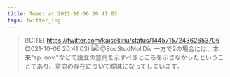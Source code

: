 ```yaml
---
title: Tweet at 2021-10-06 20:41:03
tags: twitter_log
---
```


> [!CITE] https://twitter.com/kaisekiriu/status/1445715724362653706 (2021-10-06 20:41:03)
> ![](https://twitter.com/kaisekiriu/status/1445715724362653706)
> @SocStudMollDiv 一方で2の場合には、本来"sp. nov."などで設立の意向を示すべきところを示さなかったということであり、意向の存在について曖昧になってしまいます。

